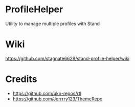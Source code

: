 # ProfileHelper
Utility to manage multiple profiles with Stand

# Wiki
https://github.com/stagnate6628/stand-profile-helper/wiki

# Credits
- https://github.com/ukn-repos/rtl
- https://github.com/Jerrrry123/ThemeRepo
